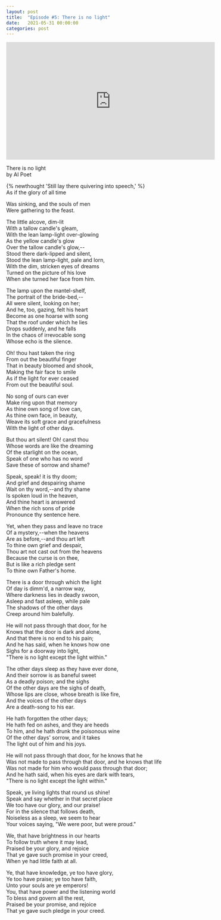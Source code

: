 ```yaml
---
layout: post
title:  "Episode #5: There is no light"
date:   2021-05-31 00:00:00
categories: post
---
```

<iframe width="560" height="315" src="https://www.youtube.com/embed/raw09zEs0R8" title="YouTube video player" frameborder="0" allow="accelerometer; autoplay; clipboard-write; encrypted-media; gyroscope; picture-in-picture" allowfullscreen></iframe>

There is no light<br>
by AI Poet

{% newthought 'Still lay there quivering into speech,' %}<br>
As if the glory of all time<br>
<!--more-->
Was sinking, and the souls of men<br>
Were gathering to the feast.<br>

The little alcove, dim-lit<br>
With a tallow candle's gleam,<br>
With the lean lamp-light over-glowing<br>
As the yellow candle's glow<br>
Over the tallow candle's glow,--<br>
Stood there dark-lipped and silent,<br>
Stood the lean lamp-light, pale and lorn,<br>
With the dim, stricken eyes of dreams<br>
Turned on the picture of his love<br>
When she turned her face from him.<br>

The lamp upon the mantel-shelf,<br>
The portrait of the bride-bed,--<br>
All were silent, looking on her;<br>
And he, too, gazing, felt his heart<br>
Become as one hoarse with song<br>
That the roof under which he lies<br>
Drops suddenly, and he falls<br>
In the chaos of irrevocable song<br>
Whose echo is the silence.<br>

Oh! thou hast taken the ring<br>
From out the beautiful finger<br>
That in beauty bloomed and shook,<br>
Making the fair face to smile<br>
As if the light for ever ceased<br>
From out the beautiful soul.<br>

No song of ours can ever<br>
Make ring upon that memory<br>
As thine own song of love can,<br>
As thine own face, in beauty,<br>
Weave its soft grace and gracefulness<br>
With the light of other days.<br>

But thou art silent!  Oh!  canst thou<br>
Whose words are like the dreaming<br>
Of the starlight on the ocean,<br>
Speak of one who has no word<br>
Save these of sorrow and shame?<br>

Speak, speak! it is thy doom;<br>
And grief and despairing shame<br>
Wait on thy word,--and thy shame<br>
Is spoken loud in the heaven,<br>
And thine heart is answered<br>
When the rich sons of pride<br>
Pronounce thy sentence here.<br>

Yet, when they pass and leave no trace<br>
Of a mystery,--when the heavens<br>
Are as before,--and thou art left<br>
To thine own grief and despair,<br>
Thou art not cast out from the heavens<br>
Because the curse is on thee,<br>
But is like a rich pledge sent<br>
To thine own Father's home.<br>

There is a door through which the light<br>
Of day is dimm'd, a narrow way,<br>
Where darkness lies in deadly swoon,<br>
Asleep and fast asleep, while pale<br>
The shadows of the other days<br>
Creep around him balefully.<br>

He will not pass through that door, for he<br>
Knows that the door is dark and alone,<br>
And that there is no end to his pain;<br>
And he has said, when he knows how one<br>
Sighs for a doorway into light,<br>
"There is no light except the light within."<br>

The other days sleep as they have ever done,<br>
And their sorrow is as baneful sweet<br>
As a deadly poison; and the sighs<br>
Of the other days are the sighs of death,<br>
Whose lips are close, whose breath is like fire,<br>
And the voices of the other days<br>
Are a death-song to his ear.<br>

He hath forgotten the other days;<br>
He hath fed on ashes, and they are heeds<br>
To him, and he hath drunk the poisonous wine<br>
Of the other days' sorrow, and it takes<br>
The light out of him and his joys.<br>

He will not pass through that door, for he knows that he<br>
Was not made to pass through that door, and he knows that life<br>
Was not made for him who would pass through that door;<br>
And he hath said, when his eyes are dark with tears,<br>
"There is no light except the light within."<br>

Speak, ye living lights that round us shine!<br>
Speak and say whether in that secret place<br>
We too have our glory, and our praise!<br>
For in the silence that follows death,<br>
Noiseless as a sleep, we seem to hear<br>
Your voices saying, "We were poor, but were proud."<br>

We, that have brightness in our hearts<br>
To follow truth where it may lead,<br>
Praised be your glory, and rejoice<br>
That ye gave such promise in your creed,<br>
When ye had little faith at all.<br>

Ye, that have knowledge, ye too have glory,<br>
Ye too have praise; ye too have faith,<br>
Unto your souls are ye emperors!<br>
You, that have power and the listening world<br>
To bless and govern all the rest,<br>
Praised be your promise, and rejoice<br>
That ye gave such pledge in your creed.

